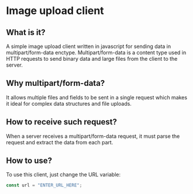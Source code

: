 # Image upload client

## What is it?

A simple image upload client written in javascript for sending data in multipart/form-data enctype. Multipart/form-data is a content type used in HTTP requests to send binary data and large files from the client to the server.

## Why multipart/form-data?

It allows multiple files and fields to be sent in a single request which makes it ideal for complex data structures and file uploads.

## How to receive such request?

When a server receives a multipart/form-data request, it must parse the request and extract the data from each part.

## How to use?

To use this client, just change the URL variable:

```javascript
const url = "ENTER_URL_HERE";
```
